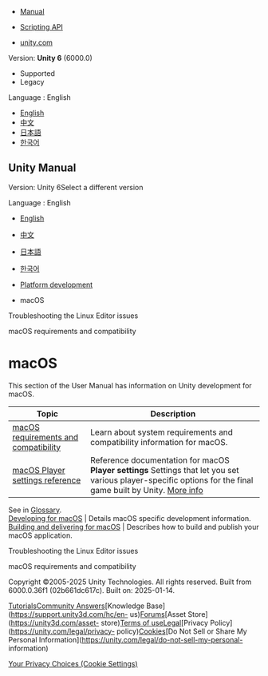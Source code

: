 [](https://docs.unity3d.com)

  * [Manual](../Manual/index.html)
  * [Scripting API](../ScriptReference/index.html)

  * [unity.com](https://unity.com/)

Version: **Unity 6** (6000.0)

  * Supported
  * Legacy

Language : English

  * [English](/Manual/AppleMac.html)
  * [中文](/cn/current/Manual/AppleMac.html)
  * [日本語](/ja/current/Manual/AppleMac.html)
  * [한국어](/kr/current/Manual/AppleMac.html)

[](https://docs.unity3d.com)

## Unity Manual

Version: Unity 6Select a different version

Language : English

  * [English](/Manual/AppleMac.html)
  * [中文](/cn/current/Manual/AppleMac.html)
  * [日本語](/ja/current/Manual/AppleMac.html)
  * [한국어](/kr/current/Manual/AppleMac.html)

  * [Platform development ](PlatformSpecific.html)
  * macOS

[](linux-editor-troubleshooting.html)

Troubleshooting the Linux Editor issues

[](macos-requirements-and-compatibility.html)

macOS requirements and compatibility

# macOS

This section of the User Manual has information on Unity development for
macOS.

**Topic** | **Description**  
---|---  
[macOS requirements and compatibility](macos-requirements-and-compatibility.html) | Learn about system requirements and compatibility information for macOS.  
[macOS Player settings reference](PlayerSettings-macOS.html) | Reference documentation for macOS **Player settings** Settings that let you set various player-specific options for the final game built by Unity. [More info](class-PlayerSettings.html)  
See in [Glossary](Glossary.html#PlayerSettings).  
[Developing for macOS](macosdevelopment.html) | Details macOS specific development information.  
[Building and delivering for macOS](macos-delivery.html) | Describes how to build and publish your macOS application.  
  
[](linux-editor-troubleshooting.html)

Troubleshooting the Linux Editor issues

[](macos-requirements-and-compatibility.html)

macOS requirements and compatibility

Copyright ©2005-2025 Unity Technologies. All rights reserved. Built from
6000.0.36f1 (02b661dc617c). Built on: 2025-01-14.

[Tutorials](https://learn.unity.com/)[Community
Answers](https://answers.unity3d.com)[Knowledge
Base](https://support.unity3d.com/hc/en-
us)[Forums](https://forum.unity3d.com)[Asset Store](https://unity3d.com/asset-
store)[Terms of
use](https://docs.unity3d.com/Manual/TermsOfUse.html)[Legal](https://unity.com/legal)[Privacy
Policy](https://unity.com/legal/privacy-
policy)[Cookies](https://unity.com/legal/cookie-policy)[Do Not Sell or Share
My Personal Information](https://unity.com/legal/do-not-sell-my-personal-
information)

[Your Privacy Choices (Cookie Settings)](javascript:void\(0\);)

